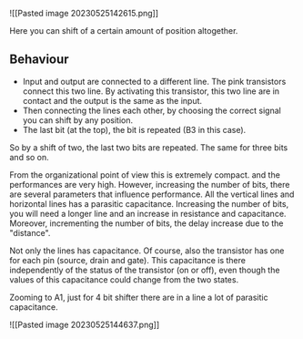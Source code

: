 ![[Pasted image 20230525142615.png]]

Here you can shift of a certain amount of position altogether. 

## Behaviour
- Input and output are connected to a different line. The pink transistors connect this two line. By activating this transistor, this two line are in contact and the output is the same as the input.
- Then connecting the lines each other, by choosing the correct signal you can shift by any position.
- The last bit (at the top), the bit is repeated (B3 in this case).

So by a shift of two, the last two bits are repeated. The same for three bits and so on. 

From the organizational point of view this is extremely compact. and the performances are very high. However, increasing the number of bits, there are several parameters that influence performance. All the vertical lines and horizontal lines has a parasitic capacitance. Increasing the number of bits, you will need a longer line and an increase in resistance and capacitance.
Moreover, incrementing the number of bits, the delay increase due to the "distance".

Not only the lines has capacitance. Of course, also the transistor has one for each pin (source, drain and gate). This capacitance is there independently of the status of the transistor (on or off), even though the values of this capacitance could change from the two states.

Zooming to A1, just for 4 bit shifter there are in a line a lot of parasitic capacitance.

![[Pasted image 20230525144637.png]]